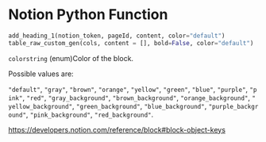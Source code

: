 
# Notion Python Function

```python
add_heading_1(notion_token, pageId, content, color="default")
table_raw_custom_gen(cols, content = [], bold=False, color="default")
```

`colorstring` (enum)Color of the block. 

Possible values are: 

`"default"`, `"gray"`, `"brown"`, `"orange"`, `"yellow"`, `"green"`, `"blue"`, `"purple"`, `"pink"`, `"red"`, `"gray_background"`, `"brown_background"`, `"orange_background"`, `"yellow_background"`, `"green_background"`, `"blue_background"`, `"purple_background"`, `"pink_background"`, `"red_background"`.


https://developers.notion.com/reference/block#block-object-keys